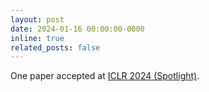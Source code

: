 ```yaml
---
layout: post
date: 2024-01-16 00:00:00-0000
inline: true
related_posts: false
---
```


One paper accepted at [ICLR 2024 (Spotlight)](https://arxiv.org/pdf/2310.07855.pdf).